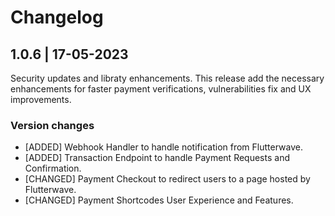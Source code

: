 # Changelog

## 1.0.6 | 17-05-2023
Security updates and libraty enhancements. This release add the necessary enhancements for faster payment verifications, vulnerabilities fix and UX improvements.

### Version changes
- [ADDED] Webhook Handler to handle notification from Flutterwave.
- [ADDED] Transaction Endpoint to handle Payment Requests and Confirmation.
- [CHANGED] Payment Checkout to redirect users to a page hosted by Flutterwave.
- [CHANGED] Payment Shortcodes User Experience and Features.

